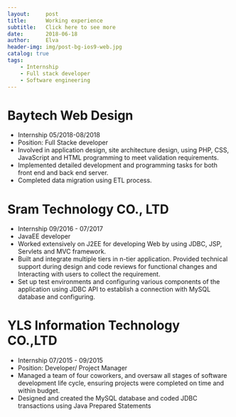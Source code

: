 ```yaml
---
layout:     post
title:      Working experience
subtitle:   Click here to see more
date:       2018-06-18
author:     Elva
header-img: img/post-bg-ios9-web.jpg
catalog: true
tags:
    - Internship
    - Full stack developer
    - Software engineering
---
```



# Baytech Web Design
- Internship 05/2018-08/2018
- Position: Full Stacke developer
- Involved in application design, site architecture design, using PHP, CSS, JavaScript and HTML programming to meet validation requirements.
- Implemented detailed development and programming tasks for both front end and back end server.
- Completed data migration using ETL process.


# Sram Technology CO., LTD
- Internship 09/2016 - 07/2017
- JavaEE developer
- Worked extensively on J2EE for developing Web by using JDBC, JSP, Servlets and MVC framework.
- Built and integrate multiple tiers in n-tier application. Provided technical support during design and code reviews for functional changes and Interacting with users to collect the requirement.
- Set up test environments and configuring various components of the application using JDBC API to establish a connection with MySQL database and configuring.

# YLS Information Technology CO.,LTD
- Internship 07/2015 - 09/2015
- Position: Developer/ Project Manager
- Managed a team of four coworkers, and oversaw all stages of software development life cycle, ensuring projects were completed on time and within budget.
- Designed and created the MySQL database and coded JDBC transactions using Java Prepared Statements
